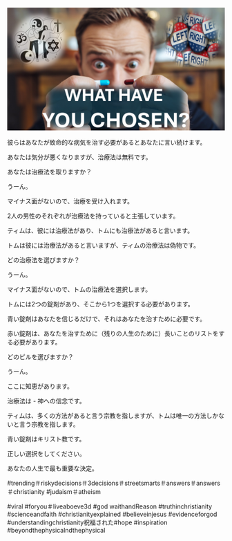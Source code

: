 ![Video cover image](../cover.jpg "cover photo")

彼らはあなたが致命的な病気を治す必要があるとあなたに言い続けます。

あなたは気分が悪くなりますが、治療法は無料です。

あなたは治療法を取りますか？

うーん。

マイナス面がないので、治療を受け入れます。

2人の男性のそれぞれが治療法を持っていると主張しています。

ティムは、彼には治療法があり、トムにも治療法があると言います。

トムは彼には治療法があると言いますが、ティムの治療法は偽物です。

どの治療法を選びますか？

うーん。

マイナス面がないので、トムの治療法を選択します。

トムには2つの錠剤があり、そこから1つを選択する必要があります。

青い錠剤はあなたを信じるだけで、それはあなたを治すために必要です。

赤い錠剤は、あなたを治すために（残りの人生のために）長いことのリストをする必要があります。

どのピルを選びますか？

うーん。

ここに知恵があります。

治療法は - 神への信念です。

ティムは、多くの方法があると言う宗教を指しますが、トムは唯一の方法しかないと言う宗教を指します。

青い錠剤はキリスト教です。

正しい選択をしてください。

あなたの人生で最も重要な決定。

#trending＃riskydecisions＃3decisions＃streetsmarts＃answers＃answers＃christianity #judaism＃atheism

 #viral #foryou＃liveaboeve3d #god waithandReason #truthinchristianity #scienceandfaith #christianityexplained #believeinjesus #evidenceforgod #understandingchristianity祝福された#hope #inspiration #beyondthephysicalndthephysical